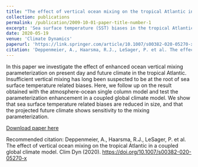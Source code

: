 ```yaml
---
title: "The effect of vertical ocean mixing on the tropical Atlantic in a coupled global climate model"
collection: publications
permalink: /publication/2009-10-01-paper-title-number-1
excerpt: 'Sea surface temperature (SST) biases in the tropical Atlantic are a long-standing problem among coupled global climate models (CGCMs). They occur in equilibrated state, as well as in initialised seasonal to decadal simulations. The bias is typically characterised by too high SST in upwelling regions and associated errors of wind and precipitation. We examine the SST bias in the state-of-the-art CGCM EC-Earth by means of an upper ocean heat budget analysis. Horizontal advection processes affect the SST bias development only to a small extent, and surface heat fluxes mostly dampen the warm bias. Subgrid-scale upper ocean vertical mixing is too low in EC-Earth when compared to estimates from reanalysis data, potentially giving rise to the warm bias. We perform sensitivity experiments to examine the effect of enhanced vertical mixing on the SST bias in quasi equilibrium present day climate and its impact on projected climate change. Enhanced mixing in historical simulation mode (MixUp𝑝𝑟) reduces the SST bias in the tropical Atlantic compared to the control experiment (Control𝑝𝑟). Associated atmospheric biases of precipitation and surface winds are also reduced in MixUp𝑝𝑟. We further perform climate projections under the RCP8.5 emission scenario (Control𝑓𝑢 and MixUp𝑓𝑢). Under increasing greenhouse gas forcing, the tropical Atlantic warms by up to 4.5∘C locally, and maritime precipitation increases in boreal winter and spring. We show that the vertical mixing parameterisation influences future climate. In MixUp𝑓𝑢, SSTs remain 0.5∘C colder in boreal winter and spring, but increase with the same amplitude in summer and fall. The strength and location of the projected intertropical convergence zone also depends on the ocean vertical mixing efficiency. The rain band moves southward in summer, and its strength increases in winter in MixUp𝑓𝑢 as compared to Control𝑓𝑢.'
date: 2020-05-19
venue: 'Climate Dynamics'
paperurl: 'https://link.springer.com/article/10.1007/s00382-020-05270-x'
citation: 'Deppenmeier, A., Haarsma, R.J., LeSager, P. et al. The effect of vertical ocean mixing on the tropical Atlantic in a coupled global climate model. Clim Dyn (2020). https://doi.org/10.1007/s00382-020-05270-x'
---
```

In this paper we investigate the effect of enhanced ocean vertical mixing parameterization on present day and future climate in the tropical Atlantic. Insufficient vertical mixing has long been suspected to be at the root of sea surface temperature related biases. Here, we follow up on the result obtained with the atmosphere-ocean single column model and test the parameterization enhancement in a coupled global climate model. We show that sea surface temperature related biases are reduced in size, and that the projected future climate shows sensitivity to the mixing parameterization. 

[Download paper here](http://academicpages.github.io/files/Deppenmeier2020_Article_TheEffectOfVerticalOceanMixing.pdf)

Recommended citation: Deppenmeier, A., Haarsma, R.J., LeSager, P. et al. The effect of vertical ocean mixing on the tropical Atlantic in a coupled global climate model. Clim Dyn (2020). https://doi.org/10.1007/s00382-020-05270-x
